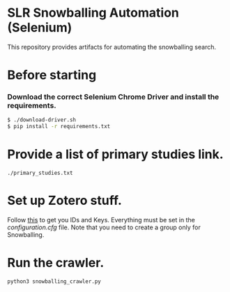 # SLR Snowballing Automation (Selenium)
This repository provides artifacts for automating the snowballing search.

# Before starting 

### Download the correct Selenium Chrome Driver and install the requirements.
```sh
$ ./download-driver.sh
$ pip install -r requirements.txt
```

# Provide a list of primary studies link.
```
./primary_studies.txt
```
# Set up Zotero stuff.

Follow [this](https://pypi.org/project/pyzotero/) to get you IDs and Keys. Everything must be set in the *configuration.cfg* file.
Note that you need to create a group only for Snowballing.

# Run the crawler.
```
python3 snowballing_crawler.py
```
